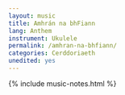 ```yaml
---
layout: music
title: Amhrán na bhFiann
lang: Anthem
instrument: Ukulele
permalink: /amhran-na-bhfiann/
categories: Cerddoriaeth
unedited: yes
---
```


 



{% include music-notes.html %}
